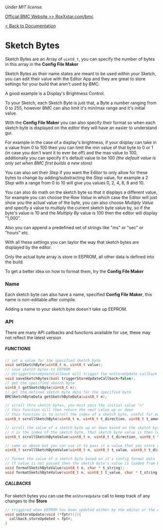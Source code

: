 *Under MIT license.*

[Official BMC Website >> RoxXxtar.com/bmc](https://www.roxxxtar.com/bmc)

[< Back to Documentation](README.md)

# Sketch Bytes
Sketch Bytes are an Array of `uint8_t`, you can specify the number of bytes in this array in the **Config File Maker**

Sketch Bytes as their name states are meant to be used within your Sketch, you can edit their value with the Editor App and they are great to store settings for your build that aren't used by BMC.

A good example is a Display's Brightness Control.

To your Sketch, each Sketch Byte is just that, a Byte a number ranging from 0 to 255, however BMC can also limit it's min/max range and it's initial value.

With the **Config File Maker** you can also specify their format so when each sketch byte is displayed on the editor they will have an easier to understand gui.

For example in the case of a display's brightness, if your display can take in a value from 0 to 100 then you can limit the min value of that byte to 0 or 1 (in case you don't want it to ever be off) and the max value to 100, additionally you can specify it's default value to be 100 *(the default value is only set when BMC first builds a new store)*

You can also set their *Step* if you want the Editor to only allow for these bytes to change by adding/substracting the *Step* value, for example a 2 *Step* with a range from 0 to 10 will give you values 0, 2, 4, 6, 8 and 10.

You can also do math on the sketch byte so that it displays a different value, for example you can choose the *Raw Value* in which case the Editor will just show you the actual value of the byte, you can also choose *Multiply Value* and specify a value to multiply the current sketch byte value by, so if the byte's value is 10 and the *Multiply By* value is 100 then the editor will display "1,000".

Also you can append a predefined set of strings like "ms" or "sec" or "hours" etc.

With all these settings you can taylor the way that sketch bytes are displayed by the editor.

Only the actual byte array is store in EEPROM, all other data is defined into the build.

To get a better idea on how to format them, try the **Config File Maker**

### Name
Each sketch byte can also have a name, specified **Config File Maker**, this name is non-editable after compile.

Adding a name to your sketch byte doesn't take up EEPROM.


### API
There are many API callbacks and functions available for use, these may not reflect the latest version

##### FUNCTIONS
```c++
// set a value for the specified sketch byte
void setSketchByte(uint8_t n, uint8_t value);
// save sketch bytes to EEPROM
// @triggerStoreUpdateCallback will trigger the onStoreUpdate callback
void saveSketchBytes(bool triggerStoreUpdateCallback=false);
// get the specified sketch byte
uint8_t getSketchByte(uint8_t n);
// get the defined sketch byte data for the specified byte
BMCSketchByteData getSketchByteData(uint8_t n);

// scroll thru sketch bytes, you must pass the initial value "n"
// this function will then return the next value up or down
// this function is to scroll the index of a sketch byte, useful for editors
uint8_t scrollSketchByte(uint8_t n, uint8_t t_direction, uint8_t t_amount);

// scroll the value of a sketch byte up or down based on the sketch byte's data
// n is the index of the sketch byte, that sketch byte value is then loaded and scrolled
uint8_t scrollSketchByteValue(uint8_t n, uint8_t t_direction, uint8_t t_amount);

// same as above but you can use it to pass it a value that you store on your sketch
uint8_t scrollSketchByteValue(uint8_t n, uint8_t t_value, uint8_t t_direction, uint8_t t_amount);

// format the value of a sketch byte based on it's config format data
// if value is not passed then the sketch byte's value is loaded from EEPROM
void formatSketchByteValue(uint8_t n, char * t_string);
void formatSketchByteValue(uint8_t n, uint8_t t_value, char * t_string);
```
##### CALLBACKS

For sketch bytes you can use the `onStoreUpdate` call to keep track of any changes to the **Store**
```c++
// triggered when EEPROM has been updated either by the editor or the API
void onStoreUpdate(void (*fptr)()){
  callback.storeUpdated = fptr;
}
```
